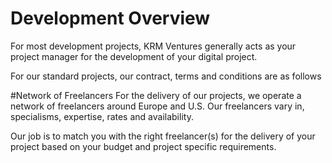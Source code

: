 Development Overview
====================

For most development projects, KRM Ventures generally acts as your project manager for the development of your digital project.

For our standard projects, our contract, terms and conditions are as follows



#Network of Freelancers
For the delivery of our projects, we operate a network of freelancers around Europe and U.S. Our freelancers vary in, specialisms, expertise, rates and availability.

Our job is to match you with the right freelancer(s) for the delivery of your project based on your budget and project specific requirements.